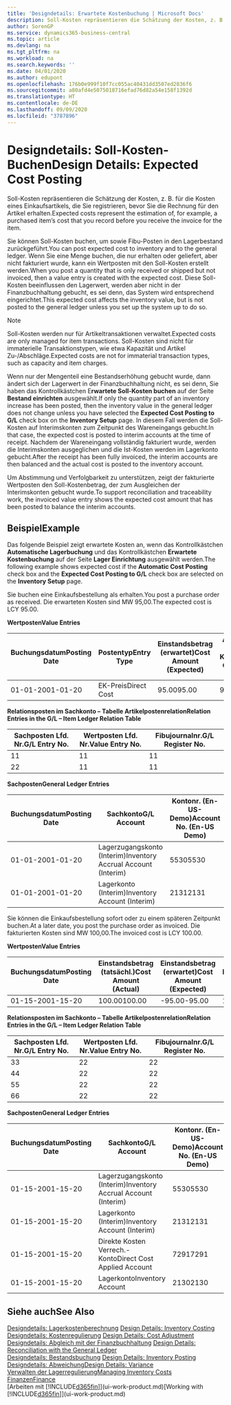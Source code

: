 ```yaml
---
title: 'Designdetails: Erwartete Kostenbuchung | Microsoft Docs'
description: Soll-Kosten repräsentieren die Schätzung der Kosten, z. B. für die Kosten eines Einkaufsartikels, die Sie registrieren, bevor Sie die Rechnung für den Artikel erhalten.
author: SorenGP
ms.service: dynamics365-business-central
ms.topic: article
ms.devlang: na
ms.tgt_pltfrm: na
ms.workload: na
ms.search.keywords: ''
ms.date: 04/01/2020
ms.author: edupont
ms.openlocfilehash: 176b0e999f10f7cc055ac40431dd3507ed2836f6
ms.sourcegitcommit: a80afd4e5075018716efad76d82a54e158f1392d
ms.translationtype: HT
ms.contentlocale: de-DE
ms.lasthandoff: 09/09/2020
ms.locfileid: "3787896"
---
```

# <a name="design-details-expected-cost-posting"></a><span data-ttu-id="74488-103">Designdetails: Soll-Kosten-Buchen</span><span class="sxs-lookup"><span data-stu-id="74488-103">Design Details: Expected Cost Posting</span></span>
<span data-ttu-id="74488-104">Soll-Kosten repräsentieren die Schätzung der Kosten, z. B. für die Kosten eines Einkaufsartikels, die Sie registrieren, bevor Sie die Rechnung für den Artikel erhalten.</span><span class="sxs-lookup"><span data-stu-id="74488-104">Expected costs represent the estimation of, for example, a purchased item’s cost that you record before you receive the invoice for the item.</span></span>  

 <span data-ttu-id="74488-105">Sie können Soll-Kosten buchen, um sowie Fibu-Posten in den Lagerbestand zurückgeführt.</span><span class="sxs-lookup"><span data-stu-id="74488-105">You can post expected cost to inventory and to the general ledger.</span></span> <span data-ttu-id="74488-106">Wenn Sie eine Menge buchen, die nur erhalten oder geliefert, aber nicht fakturiert wurde, kann ein Wertposten mit den Soll-Kosten erstellt werden.</span><span class="sxs-lookup"><span data-stu-id="74488-106">When you post a quantity that is only received or shipped but not invoiced, then a value entry is created with the expected cost.</span></span> <span data-ttu-id="74488-107">Diese Soll-Kosten beeinflussen den Lagerwert, werden aber nicht in der Finanzbuchhaltung gebucht, es sei denn, das System wird entsprechend eingerichtet.</span><span class="sxs-lookup"><span data-stu-id="74488-107">This expected cost affects the inventory value, but is not posted to the general ledger unless you set up the system up to do so.</span></span>  

> [!NOTE]  
>  <span data-ttu-id="74488-108">Soll-Kosten werden nur für Artikeltransaktionen verwaltet.</span><span class="sxs-lookup"><span data-stu-id="74488-108">Expected costs are only managed for item transactions.</span></span> <span data-ttu-id="74488-109">Soll-Kosten sind nicht für immaterielle Transaktionstypen, wie etwa Kapazität und Artikel Zu-/Abschläge.</span><span class="sxs-lookup"><span data-stu-id="74488-109">Expected costs are not for immaterial transaction types, such as capacity and item charges.</span></span>  

 <span data-ttu-id="74488-110">Wenn nur der Mengenteil eine Bestandserhöhung gebucht wurde, dann ändert sich der Lagerwert in der Finanzbuchhaltung nicht, es sei denn, Sie haben das Kontrollkästchen E**rwartete Soll-Kosten buchen** auf der Seite **Bestand einrichten** ausgewählt.</span><span class="sxs-lookup"><span data-stu-id="74488-110">If only the quantity part of an inventory increase has been posted, then the inventory value in the general ledger does not change unless you have selected the **Expected Cost Posting to G/L** check box on the **Inventory Setup** page.</span></span> <span data-ttu-id="74488-111">In diesem Fall werden die Soll-Kosten auf Interimskonten zum Zeitpunkt des Wareneingangs gebucht.</span><span class="sxs-lookup"><span data-stu-id="74488-111">In that case, the expected cost is posted to interim accounts at the time of receipt.</span></span> <span data-ttu-id="74488-112">Nachdem der Wareneingang vollständig fakturiert wurde, werden die Interimskonten ausgeglichen und die Ist-Kosten werden im Lagerkonto gebucht.</span><span class="sxs-lookup"><span data-stu-id="74488-112">After the receipt has been fully invoiced, the interim accounts are then balanced and the actual cost is posted to the inventory account.</span></span>  

 <span data-ttu-id="74488-113">Um Abstimmung und Verfolgbarkeit zu unterstützen, zeigt der fakturierte Wertposten den Soll-Kostenbetrag, der zum Ausgleichen der Interimskonten gebucht wurde.</span><span class="sxs-lookup"><span data-stu-id="74488-113">To support reconciliation and traceability work, the invoiced value entry shows the expected cost amount that has been posted to balance the interim accounts.</span></span>  

## <a name="example"></a><span data-ttu-id="74488-114">Beispiel</span><span class="sxs-lookup"><span data-stu-id="74488-114">Example</span></span>  
 <span data-ttu-id="74488-115">Das folgende Beispiel zeigt erwartete Kosten an, wenn das Kontrollkästchen **Automatische Lagerbuchung** und das Kontrollkästchen **Erwartete Kostenbuchung** auf der Seite **Lager Einrichtung** ausgewählt werden.</span><span class="sxs-lookup"><span data-stu-id="74488-115">The following example shows expected cost if the **Automatic Cost Posting** check box and the **Expected Cost Posting to G/L** check box are selected on the **Inventory Setup** page.</span></span>  

 <span data-ttu-id="74488-116">Sie buchen eine Einkaufsbestellung als erhalten.</span><span class="sxs-lookup"><span data-stu-id="74488-116">You post a purchase order as received.</span></span> <span data-ttu-id="74488-117">Die erwarteten Kosten sind MW 95,00.</span><span class="sxs-lookup"><span data-stu-id="74488-117">The expected cost is LCY 95.00.</span></span>  

 <span data-ttu-id="74488-118">**Wertposten**</span><span class="sxs-lookup"><span data-stu-id="74488-118">**Value Entries**</span></span>  

|<span data-ttu-id="74488-119">Buchungsdatum</span><span class="sxs-lookup"><span data-stu-id="74488-119">Posting Date</span></span>|<span data-ttu-id="74488-120">Postentyp</span><span class="sxs-lookup"><span data-stu-id="74488-120">Entry Type</span></span>|<span data-ttu-id="74488-121">Einstandsbetrag (erwartet)</span><span class="sxs-lookup"><span data-stu-id="74488-121">Cost Amount (Expected)</span></span>|<span data-ttu-id="74488-122">Auf Sachkonto geb. Soll-Kosten</span><span class="sxs-lookup"><span data-stu-id="74488-122">Expected Cost Posted to G/L</span></span>|<span data-ttu-id="74488-123">Soll-Kosten</span><span class="sxs-lookup"><span data-stu-id="74488-123">Expected Cost</span></span>|<span data-ttu-id="74488-124">Artikelposten Lfd. Nr.</span><span class="sxs-lookup"><span data-stu-id="74488-124">Item Ledger Entry No.</span></span>|<span data-ttu-id="74488-125">Lfd. Nr.</span><span class="sxs-lookup"><span data-stu-id="74488-125">Entry No.</span></span>|  
|------------------|----------------|------------------------------|----------------------------------|-------------------|---------------------------|---------------|  
|<span data-ttu-id="74488-126">01-01-20</span><span class="sxs-lookup"><span data-stu-id="74488-126">01-01-20</span></span>|<span data-ttu-id="74488-127">EK-Preis</span><span class="sxs-lookup"><span data-stu-id="74488-127">Direct Cost</span></span>|<span data-ttu-id="74488-128">95.00</span><span class="sxs-lookup"><span data-stu-id="74488-128">95.00</span></span>|<span data-ttu-id="74488-129">95.00</span><span class="sxs-lookup"><span data-stu-id="74488-129">95.00</span></span>|<span data-ttu-id="74488-130">Ja</span><span class="sxs-lookup"><span data-stu-id="74488-130">Yes</span></span>|<span data-ttu-id="74488-131">1</span><span class="sxs-lookup"><span data-stu-id="74488-131">1</span></span>|<span data-ttu-id="74488-132">1</span><span class="sxs-lookup"><span data-stu-id="74488-132">1</span></span>|  

 <span data-ttu-id="74488-133">**Relationsposten im Sachkonto – Tabelle Artikelpostenrelation**</span><span class="sxs-lookup"><span data-stu-id="74488-133">**Relation Entries in the G/L – Item Ledger Relation Table**</span></span>  

|<span data-ttu-id="74488-134">Sachposten Lfd. Nr.</span><span class="sxs-lookup"><span data-stu-id="74488-134">G/L Entry No.</span></span>|<span data-ttu-id="74488-135">Wertposten Lfd. Nr.</span><span class="sxs-lookup"><span data-stu-id="74488-135">Value Entry No.</span></span>|<span data-ttu-id="74488-136">Fibujournalnr.</span><span class="sxs-lookup"><span data-stu-id="74488-136">G/L Register No.</span></span>|  
|--------------------|---------------------|-----------------------|  
|<span data-ttu-id="74488-137">1</span><span class="sxs-lookup"><span data-stu-id="74488-137">1</span></span>|<span data-ttu-id="74488-138">1</span><span class="sxs-lookup"><span data-stu-id="74488-138">1</span></span>|<span data-ttu-id="74488-139">1</span><span class="sxs-lookup"><span data-stu-id="74488-139">1</span></span>|  
|<span data-ttu-id="74488-140">2</span><span class="sxs-lookup"><span data-stu-id="74488-140">2</span></span>|<span data-ttu-id="74488-141">1</span><span class="sxs-lookup"><span data-stu-id="74488-141">1</span></span>|<span data-ttu-id="74488-142">1</span><span class="sxs-lookup"><span data-stu-id="74488-142">1</span></span>|  

 <span data-ttu-id="74488-143">**Sachposten**</span><span class="sxs-lookup"><span data-stu-id="74488-143">**General Ledger Entries**</span></span>  

|<span data-ttu-id="74488-144">Buchungsdatum</span><span class="sxs-lookup"><span data-stu-id="74488-144">Posting Date</span></span>|<span data-ttu-id="74488-145">Sachkonto</span><span class="sxs-lookup"><span data-stu-id="74488-145">G/L Account</span></span>|<span data-ttu-id="74488-146">Kontonr. (En-US-Demo)</span><span class="sxs-lookup"><span data-stu-id="74488-146">Account No. (En-US Demo)</span></span>|<span data-ttu-id="74488-147">Betrag</span><span class="sxs-lookup"><span data-stu-id="74488-147">Amount</span></span>|<span data-ttu-id="74488-148">Lfd. Nr.</span><span class="sxs-lookup"><span data-stu-id="74488-148">Entry No.</span></span>|  
|------------------|------------------|---------------------------------|------------|---------------|  
|<span data-ttu-id="74488-149">01-01-20</span><span class="sxs-lookup"><span data-stu-id="74488-149">01-01-20</span></span>|<span data-ttu-id="74488-150">Lagerzugangskonto (Interim)</span><span class="sxs-lookup"><span data-stu-id="74488-150">Inventory Accrual Account (Interim)</span></span>|<span data-ttu-id="74488-151">5530</span><span class="sxs-lookup"><span data-stu-id="74488-151">5530</span></span>|<span data-ttu-id="74488-152">-95.00</span><span class="sxs-lookup"><span data-stu-id="74488-152">-95.00</span></span>|<span data-ttu-id="74488-153">2</span><span class="sxs-lookup"><span data-stu-id="74488-153">2</span></span>|  
|<span data-ttu-id="74488-154">01-01-20</span><span class="sxs-lookup"><span data-stu-id="74488-154">01-01-20</span></span>|<span data-ttu-id="74488-155">Lagerkonto (Interim)</span><span class="sxs-lookup"><span data-stu-id="74488-155">Inventory Account (Interim)</span></span>|<span data-ttu-id="74488-156">2131</span><span class="sxs-lookup"><span data-stu-id="74488-156">2131</span></span>|<span data-ttu-id="74488-157">95.00</span><span class="sxs-lookup"><span data-stu-id="74488-157">95.00</span></span>|<span data-ttu-id="74488-158">1</span><span class="sxs-lookup"><span data-stu-id="74488-158">1</span></span>|  

 <span data-ttu-id="74488-159">Sie können die Einkaufsbestellung sofort oder zu einem späteren Zeitpunkt buchen.</span><span class="sxs-lookup"><span data-stu-id="74488-159">At a later date, you post the purchase order as invoiced.</span></span> <span data-ttu-id="74488-160">Die fakturierten Kosten sind MW 100,00.</span><span class="sxs-lookup"><span data-stu-id="74488-160">The invoiced cost is LCY 100.00.</span></span>  

 <span data-ttu-id="74488-161">**Wertposten**</span><span class="sxs-lookup"><span data-stu-id="74488-161">**Value Entries**</span></span>  

|<span data-ttu-id="74488-162">Buchungsdatum</span><span class="sxs-lookup"><span data-stu-id="74488-162">Posting Date</span></span>|<span data-ttu-id="74488-163">Einstandsbetrag (tatsächl.)</span><span class="sxs-lookup"><span data-stu-id="74488-163">Cost Amount (Actual)</span></span>|<span data-ttu-id="74488-164">Einstandsbetrag (erwartet)</span><span class="sxs-lookup"><span data-stu-id="74488-164">Cost Amount (Expected)</span></span>|<span data-ttu-id="74488-165">Gebuchte Lagerregulierung an G/L</span><span class="sxs-lookup"><span data-stu-id="74488-165">Cost Posted to G/L</span></span>|<span data-ttu-id="74488-166">Soll-Kosten</span><span class="sxs-lookup"><span data-stu-id="74488-166">Expected Cost</span></span>|<span data-ttu-id="74488-167">Artikelposten Lfd. Nr.</span><span class="sxs-lookup"><span data-stu-id="74488-167">Item Ledger Entry No.</span></span>|<span data-ttu-id="74488-168">Lfd. Nr.</span><span class="sxs-lookup"><span data-stu-id="74488-168">Entry No.</span></span>|  
|------------------|----------------------------|------------------------------|-------------------------|-------------------|---------------------------|---------------|  
|<span data-ttu-id="74488-169">01-15-20</span><span class="sxs-lookup"><span data-stu-id="74488-169">01-15-20</span></span>|<span data-ttu-id="74488-170">100.00</span><span class="sxs-lookup"><span data-stu-id="74488-170">100.00</span></span>|<span data-ttu-id="74488-171">-95.00</span><span class="sxs-lookup"><span data-stu-id="74488-171">-95.00</span></span>|<span data-ttu-id="74488-172">100.00</span><span class="sxs-lookup"><span data-stu-id="74488-172">100.00</span></span>|<span data-ttu-id="74488-173">Nein</span><span class="sxs-lookup"><span data-stu-id="74488-173">No</span></span>|<span data-ttu-id="74488-174">1</span><span class="sxs-lookup"><span data-stu-id="74488-174">1</span></span>|<span data-ttu-id="74488-175">2</span><span class="sxs-lookup"><span data-stu-id="74488-175">2</span></span>|  

 <span data-ttu-id="74488-176">**Relationsposten im Sachkonto – Tabelle Artikelpostenrelation**</span><span class="sxs-lookup"><span data-stu-id="74488-176">**Relation Entries in the G/L – Item Ledger Relation Table**</span></span>  

|<span data-ttu-id="74488-177">Sachposten Lfd. Nr.</span><span class="sxs-lookup"><span data-stu-id="74488-177">G/L Entry No.</span></span>|<span data-ttu-id="74488-178">Wertposten Lfd. Nr.</span><span class="sxs-lookup"><span data-stu-id="74488-178">Value Entry No.</span></span>|<span data-ttu-id="74488-179">Fibujournalnr.</span><span class="sxs-lookup"><span data-stu-id="74488-179">G/L Register No.</span></span>|  
|--------------------|---------------------|-----------------------|  
|<span data-ttu-id="74488-180">3</span><span class="sxs-lookup"><span data-stu-id="74488-180">3</span></span>|<span data-ttu-id="74488-181">2</span><span class="sxs-lookup"><span data-stu-id="74488-181">2</span></span>|<span data-ttu-id="74488-182">2</span><span class="sxs-lookup"><span data-stu-id="74488-182">2</span></span>|  
|<span data-ttu-id="74488-183">4</span><span class="sxs-lookup"><span data-stu-id="74488-183">4</span></span>|<span data-ttu-id="74488-184">2</span><span class="sxs-lookup"><span data-stu-id="74488-184">2</span></span>|<span data-ttu-id="74488-185">2</span><span class="sxs-lookup"><span data-stu-id="74488-185">2</span></span>|  
|<span data-ttu-id="74488-186">5</span><span class="sxs-lookup"><span data-stu-id="74488-186">5</span></span>|<span data-ttu-id="74488-187">2</span><span class="sxs-lookup"><span data-stu-id="74488-187">2</span></span>|<span data-ttu-id="74488-188">2</span><span class="sxs-lookup"><span data-stu-id="74488-188">2</span></span>|  
|<span data-ttu-id="74488-189">6</span><span class="sxs-lookup"><span data-stu-id="74488-189">6</span></span>|<span data-ttu-id="74488-190">2</span><span class="sxs-lookup"><span data-stu-id="74488-190">2</span></span>|<span data-ttu-id="74488-191">2</span><span class="sxs-lookup"><span data-stu-id="74488-191">2</span></span>|  

 <span data-ttu-id="74488-192">**Sachposten**</span><span class="sxs-lookup"><span data-stu-id="74488-192">**General Ledger Entries**</span></span>  

|<span data-ttu-id="74488-193">Buchungsdatum</span><span class="sxs-lookup"><span data-stu-id="74488-193">Posting Date</span></span>|<span data-ttu-id="74488-194">Sachkonto</span><span class="sxs-lookup"><span data-stu-id="74488-194">G/L Account</span></span>|<span data-ttu-id="74488-195">Kontonr. (En-US-Demo)</span><span class="sxs-lookup"><span data-stu-id="74488-195">Account No. (En-US Demo)</span></span>|<span data-ttu-id="74488-196">Betrag</span><span class="sxs-lookup"><span data-stu-id="74488-196">Amount</span></span>|<span data-ttu-id="74488-197">Lfd. Nr.</span><span class="sxs-lookup"><span data-stu-id="74488-197">Entry No.</span></span>|  
|------------------|------------------|---------------------------------|------------|---------------|  
|<span data-ttu-id="74488-198">01-15-20</span><span class="sxs-lookup"><span data-stu-id="74488-198">01-15-20</span></span>|<span data-ttu-id="74488-199">Lagerzugangskonto (Interim)</span><span class="sxs-lookup"><span data-stu-id="74488-199">Inventory Accrual Account (Interim)</span></span>|<span data-ttu-id="74488-200">5530</span><span class="sxs-lookup"><span data-stu-id="74488-200">5530</span></span>|<span data-ttu-id="74488-201">95.00</span><span class="sxs-lookup"><span data-stu-id="74488-201">95.00</span></span>|<span data-ttu-id="74488-202">4</span><span class="sxs-lookup"><span data-stu-id="74488-202">4</span></span>|  
|<span data-ttu-id="74488-203">01-15-20</span><span class="sxs-lookup"><span data-stu-id="74488-203">01-15-20</span></span>|<span data-ttu-id="74488-204">Lagerkonto (Interim)</span><span class="sxs-lookup"><span data-stu-id="74488-204">Inventory Account (Interim)</span></span>|<span data-ttu-id="74488-205">2131</span><span class="sxs-lookup"><span data-stu-id="74488-205">2131</span></span>|<span data-ttu-id="74488-206">-95.00</span><span class="sxs-lookup"><span data-stu-id="74488-206">-95.00</span></span>|<span data-ttu-id="74488-207">3</span><span class="sxs-lookup"><span data-stu-id="74488-207">3</span></span>|  
|<span data-ttu-id="74488-208">01-15-20</span><span class="sxs-lookup"><span data-stu-id="74488-208">01-15-20</span></span>|<span data-ttu-id="74488-209">Direkte Kosten Verrech.-Konto</span><span class="sxs-lookup"><span data-stu-id="74488-209">Direct Cost Applied Account</span></span>|<span data-ttu-id="74488-210">7291</span><span class="sxs-lookup"><span data-stu-id="74488-210">7291</span></span>|<span data-ttu-id="74488-211">-100</span><span class="sxs-lookup"><span data-stu-id="74488-211">-100</span></span>|<span data-ttu-id="74488-212">6</span><span class="sxs-lookup"><span data-stu-id="74488-212">6</span></span>|  
|<span data-ttu-id="74488-213">01-15-20</span><span class="sxs-lookup"><span data-stu-id="74488-213">01-15-20</span></span>|<span data-ttu-id="74488-214">Lagerkonto</span><span class="sxs-lookup"><span data-stu-id="74488-214">Inventory Account</span></span>|<span data-ttu-id="74488-215">2130</span><span class="sxs-lookup"><span data-stu-id="74488-215">2130</span></span>|<span data-ttu-id="74488-216">100</span><span class="sxs-lookup"><span data-stu-id="74488-216">100</span></span>|<span data-ttu-id="74488-217">5</span><span class="sxs-lookup"><span data-stu-id="74488-217">5</span></span>|  

## <a name="see-also"></a><span data-ttu-id="74488-218">Siehe auch</span><span class="sxs-lookup"><span data-stu-id="74488-218">See Also</span></span>
 <span data-ttu-id="74488-219">[Designdetails: Lagerkostenberechnung](design-details-inventory-costing.md) </span><span class="sxs-lookup"><span data-stu-id="74488-219">[Design Details: Inventory Costing](design-details-inventory-costing.md) </span></span>  
 <span data-ttu-id="74488-220">[Designdetails: Kostenregulierung](design-details-cost-adjustment.md) </span><span class="sxs-lookup"><span data-stu-id="74488-220">[Design Details: Cost Adjustment](design-details-cost-adjustment.md) </span></span>  
 <span data-ttu-id="74488-221">[Designdetails: Abgleich mit der Finanzbuchhaltung](design-details-reconciliation-with-the-general-ledger.md) </span><span class="sxs-lookup"><span data-stu-id="74488-221">[Design Details: Reconciliation with the General Ledger](design-details-reconciliation-with-the-general-ledger.md) </span></span>  
 <span data-ttu-id="74488-222">[Designdetails: Bestandsbuchung](design-details-inventory-posting.md) </span><span class="sxs-lookup"><span data-stu-id="74488-222">[Design Details: Inventory Posting](design-details-inventory-posting.md) </span></span>  
 [<span data-ttu-id="74488-223">Designdetails: Abweichung</span><span class="sxs-lookup"><span data-stu-id="74488-223">Design Details: Variance</span></span>](design-details-variance.md)  
 [<span data-ttu-id="74488-224">Verwalten der Lagerregulierung</span><span class="sxs-lookup"><span data-stu-id="74488-224">Managing Inventory Costs</span></span>](finance-manage-inventory-costs.md)  
 [<span data-ttu-id="74488-225">Finanzen</span><span class="sxs-lookup"><span data-stu-id="74488-225">Finance</span></span>](finance.md)  
 <span data-ttu-id="74488-226">[Arbeiten mit [!INCLUDE[d365fin](includes/d365fin_md.md)]](ui-work-product.md)</span><span class="sxs-lookup"><span data-stu-id="74488-226">[Working with [!INCLUDE[d365fin](includes/d365fin_md.md)]](ui-work-product.md)</span></span>

